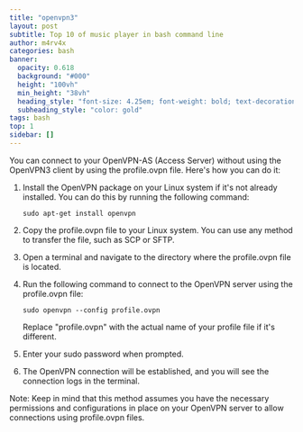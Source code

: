 ```yaml
---
title: "openvpn3"
layout: post
subtitle: Top 10 of music player in bash command line
author: m4rv4x
categories: bash
banner:
  opacity: 0.618
  background: "#000"
  height: "100vh"
  min_height: "38vh"
  heading_style: "font-size: 4.25em; font-weight: bold; text-decoration: underline"
  subheading_style: "color: gold"
tags: bash
top: 1
sidebar: []
---
```


You can connect to your OpenVPN-AS (Access Server) without using the OpenVPN3 client by using the profile.ovpn file. Here's how you can do it:

1. Install the OpenVPN package on your Linux system if it's not already installed. You can do this by running the following command:
   ```
   sudo apt-get install openvpn
   ```

2. Copy the profile.ovpn file to your Linux system. You can use any method to transfer the file, such as SCP or SFTP.

3. Open a terminal and navigate to the directory where the profile.ovpn file is located.

4. Run the following command to connect to the OpenVPN server using the profile.ovpn file:
   ```
   sudo openvpn --config profile.ovpn
   ```

   Replace "profile.ovpn" with the actual name of your profile file if it's different.

5. Enter your sudo password when prompted.

6. The OpenVPN connection will be established, and you will see the connection logs in the terminal.

Note: Keep in mind that this method assumes you have the necessary permissions and configurations in place on your OpenVPN server to allow connections using profile.ovpn files.
